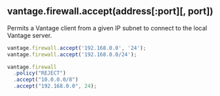 ## vantage.firewall.accept(address[:port][, port])

Permits a Vantage client from a given IP subnet to connect to the local Vantage server.

```js
vantage.firewall.accept('192.168.0.0', '24'); 
vantage.firewall.accept('192.168.0.0/24'); 

vantage.firewall
  .policy("REJECT")
  .accept("10.0.0.0/8")
  .accept("192.168.0.0", 24);  
```
